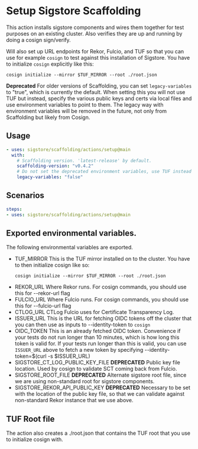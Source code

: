 # Setup Sigstore Scaffolding

This action installs sigstore components and wires them together for test
purposes on an existing cluster. Also verifies they are up and running by
doing a cosign sign/verify.

Will also set up URL endpoints for Rekor, Fulcio, and TUF so that you can use
for example `cosign` to test against this installation of Sigstore. You have
to initialize `cosign` explicitly like this:

```shell
cosign initialize --mirror $TUF_MIRROR --root ./root.json
```

**Deprecated**
For older versions of Scaffolding, you can set `legacy-variables` to "true",
which is currently the default. When setting this you will not use TUF but
instead, specify the various public keys and certs via local files and
use environment variables to point to them. The legacy way with environment
variables will be removed in the future, not only from Scaffolding but
likely from Cosign.

## Usage

```yaml
- uses: sigstore/scaffolding/actions/setup@main
  with:
    # Scaffolding version. 'latest-release' by default.
    scaffolding-version: "v0.4.2"
    # Do not set the deprecated environment variables, use TUF instead
    legacy-variables: "false"
```

## Scenarios

```yaml
steps:
- uses: sigstore/scaffolding/actions/setup@main
```

## Exported environmental variables.

The following environmental variables are exported.

 * TUF_MIRROR
   This is the TUF mirror installed on to the cluster. You have to then
   initialize cosign like so:
   ```shell
   cosign initialize --mirror $TUF_MIRROR --root ./root.json
   ```
 * REKOR_URL
   Where Rekor runs. For cosign commands, you should use this for --rekor-url
   flag
 * FULCIO_URL
   Where Fulcio runs. For cosign commands, you should use this for
   --fulcio-url flag
 * CTLOG_URL
   CTLog Fulcio uses for Certificate Transparency Log.
 * ISSUER_URL
   This is the URL for fetching OIDC tokens off the cluster that you can then use as inputs to --identity-token to `cosign`
 * OIDC_TOKEN
   This is an already fetched OIDC token. Convenience if your tests do
   not run longer than 10 minutes, which is how long this token is
   valid for. If your tests run longer than this is valid, you can use
   `ISSUER_URL` above to fetch a new token by specifying
   --identity-token=$(curl -s $ISSUER_URL)
 * SIGSTORE_CT_LOG_PUBLIC_KEY_FILE **DEPRECATED**
   Public key file location. Used by cosign to validate SCT coming back from
   Fulcio.
 * SIGSTORE_ROOT_FILE **DEPRECATED**
   Alternate sigstore root file, since we are using non-standard root for
   sigstore components.
 * SIGSTORE_REKOR_API_PUBLIC_KEY **DEPRECATED**
   Necessary to be set with the location of the public key file, so that we can validate against non-standard
   Rekor instance that we use above.

## TUF Root file
The action also creates a ./root.json that contains the TUF root that you use
to initialize cosign with.
